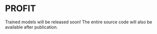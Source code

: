 # PROFIT
Trained models will be released soon!
The entire source code will also be available after publication.
